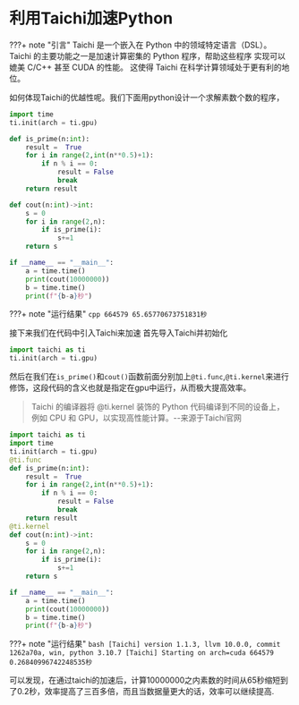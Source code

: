 # 利用Taichi加速Python
???+ note "引言"
    Taichi 是一个嵌入在 Python 中的领域特定语言（DSL）。 Taichi 的主要功能之一是加速计算密集的 Python 程序，帮助这些程序 实现可以媲美 C/C++ 甚至 CUDA 的性能。 这使得 Taichi 在科学计算领域处于更有利的地位。

如何体现Taichi的优越性呢。我们下面用python设计一个求解素数个数的程序，

```python
import time
ti.init(arch = ti.gpu)

def is_prime(n:int):
    result =  True
    for i in range(2,int(n**0.5)+1):
        if n % i == 0:
            result = False
            break
    return result

def cout(n:int)->int:
    s = 0
    for i in range(2,n):
        if is_prime(i):
            s+=1
    return s

if __name__ == "__main__":
    a = time.time()
    print(cout(10000000))
    b = time.time()
    print(f"{b-a}秒")

```
???+ note "运行结果"
    ```cpp
    664579
    65.65770673751831秒
    ```

接下来我们在代码中引入Taichi来加速
首先导入Taichi并初始化
```python
import taichi as ti
ti.init(arch = ti.gpu)
```
然后在我们在`is_prime()`和`cout()`函数前面分别加上`@ti.func`,`@ti.kernel`来进行修饰，这段代码的含义也就是指定在gpu中运行，从而极大提高效率。
>Taichi 的编译器将 @ti.kernel 装饰的 Python 代码编译到不同的设备上，例如 CPU 和 GPU，以实现高性能计算。--来源于Taichi官网

```python
import taichi as ti
import time
ti.init(arch = ti.gpu)
@ti.func
def is_prime(n:int):
    result =  True
    for i in range(2,int(n**0.5)+1):
        if n % i == 0:
            result = False
            break
    return result
@ti.kernel
def cout(n:int)->int:
    s = 0
    for i in range(2,n):
        if is_prime(i):
            s+=1
    return s

if __name__ == "__main__":
    a = time.time()
    print(cout(10000000))
    b = time.time()
    print(f"{b-a}秒")
```
???+ note "运行结果"
    ```bash
    [Taichi] version 1.1.3, llvm 10.0.0, commit 1262a70a, win, python 3.10.7
    [Taichi] Starting on arch=cuda
    664579
    0.26840996742248535秒
    ```

可以发现，在通过taichi的加速后，计算10000000之内素数的时间从65秒缩短到了0.2秒，效率提高了三百多倍，而且当数据量更大的话，效率可以继续提高.